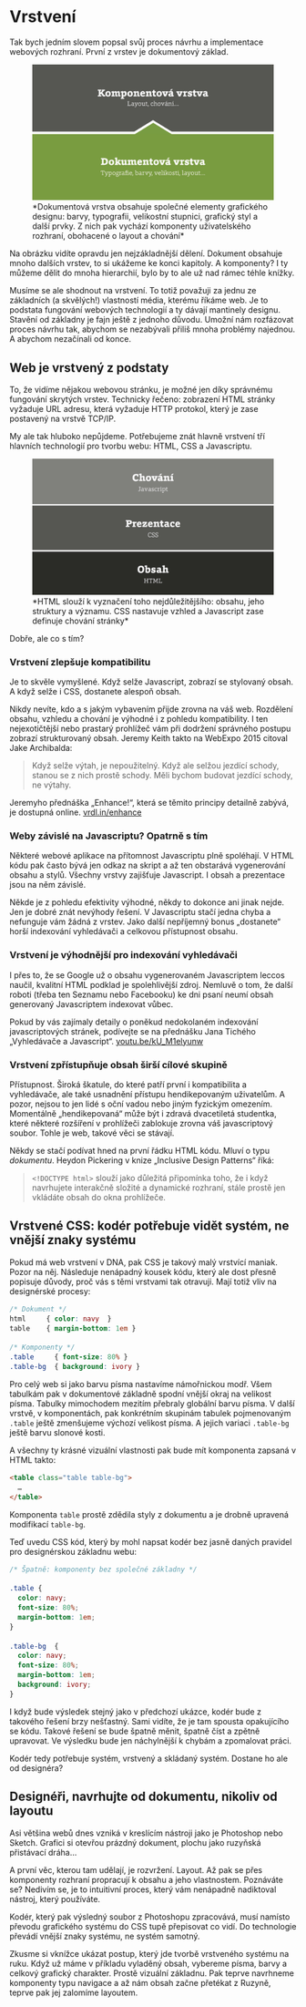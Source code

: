 # Vrstvení

Tak bych jedním slovem popsal svůj proces návrhu a implementace webových rozhraní. První z vrstev je dokumentový základ.

<figure>
<img src="dist/images/original/vdwd/zakladna-komponenty.jpg" alt="">
<figcaption markdown="1">    
*Dokumentová vrstva obsahuje společné elementy grafického designu: barvy, typografii, velikostní stupnici, grafický styl a další prvky. Z nich pak vychází komponenty uživatelského rozhraní, obohacené o layout a chování*
</figcaption> 
</figure> 

Na obrázku vidíte opravdu jen nejzákladnější dělení. Dokument obsahuje mnoho dalších vrstev, to si ukážeme ke konci kapitoly. A komponenty? I ty můžeme dělit do mnoha hierarchií, bylo by to ale už nad rámec téhle knížky.

Musíme se ale shodnout na vrstvení. To totiž považuji za jednu ze základních (a skvělých!)
vlastností média, kterému říkáme web. Je to podstata fungování webových technologií a ty dávají mantinely designu. Stavění od základny je fajn ještě z jednoho důvodu. Umožní nám rozfázovat proces návrhu tak, abychom se nezabývali přiliš mnoha problémy najednou. A abychom nezačínali od konce.


## Web je vrstvený z podstaty

To, že vidíme nějakou webovou stránku, je možné jen díky správnému fungování skrytých vrstev. Technicky řečeno: zobrazení HTML stránky vyžaduje URL adresu, která vyžaduje HTTP protokol, který je zase postavený na vrstvě TCP/IP. 

My ale tak hluboko nepůjdeme. Potřebujeme znát hlavně vrstvení tří hlavních technologií pro tvorbu webu: HTML, CSS a Javascriptu.

<figure>
<img src="dist/images/original/vdwd/html-css-js.jpg" alt="">
<figcaption markdown="1">    
*HTML slouží k vyznačení toho nejdůležitějšího: obsahu, jeho struktury a významu. CSS nastavuje vzhled a Javascript zase definuje chování stránky*
</figcaption> 
</figure> 



Dobře, ale co s tím?

### Vrstvení zlepšuje kompatibilitu

Je to skvěle vymyšlené. Když selže Javascript, zobrazí se stylovaný obsah. A když selže i CSS, dostanete alespoň obsah. 

Nikdy nevíte, kdo a s jakým vybavením přijde zrovna na váš web. Rozdělení obsahu, vzhledu a chování je výhodné i z pohledu kompatibility. I ten nejexotičtější nebo prastarý prohlížeč vám při dodržení správného postupu zobrazí strukturovaný obsah. Jeremy Keith takto na WebExpo 2015 citoval Jake Archibalda:

> Když selže výtah, je nepoužitelný. Když ale selžou jezdící schody, stanou se z nich prostě schody. Měli bychom budovat jezdící schody, ne výtahy.

Jeremyho přednáška „Enhance!“, která se těmito principy detailně zabývá, je dostupná online. [vrdl.in/enhance](https://www.webexpo.cz/praha2015/prednaska/enhance/)

### Weby závislé na Javascriptu? Opatrně s tím

Některé webové aplikace na přítomnost Javascriptu plně spoléhají. V HTML kódu pak často bývá jen odkaz na skript a až ten obstarává vygenerování obsahu a stylů. Všechny vrstvy zajišťuje Javascript. I obsah a prezentace jsou na něm závislé. 

Někde je z pohledu efektivity výhodné, někdy to dokonce ani jinak nejde. Jen je dobré znát nevýhody řešení. V Javascriptu stačí jedna chyba a nefunguje vám žádná z vrstev. Jako další nepříjemný bonus „dostanete“ horší indexování vyhledávači a celkovou přístupnost obsahu. 


### Vrstvení je výhodnější pro indexování vyhledávači

I přes to, že se Google už o obsahu vygenerovaném Javascriptem leccos naučil, kvalitní HTML podklad je spolehlivější zdroj. Nemluvě o tom, že další roboti (třeba ten Seznamu nebo Facebooku) ke dni psaní neumí obsah generovaný Javascriptem indexovat vůbec. 

Pokud by vás zajímaly detaily o poněkud nedokolaném indexování javascriptových stránek, podívejte se na přednášku Jana Tichého „Vyhledávače a Javascript“. [youtu.be/kU_M1elyunw](https://youtu.be/kU_M1elyunw)


### Vrstvení zpřístupňuje obsah širší cílové skupině

Přístupnost. Široká škatule, do které patří první i kompatibilita a vyhledávače, ale také usnadnění přístupu hendikepovaným uživatelům. A pozor, nejsou to jen lidé s oční vadou nebo jiným fyzickým omezením. Momentálně „hendikepovaná“ může být i zdravá dvacetiletá studentka, které některé rozšíření v prohlížeči zablokuje zrovna váš javascriptový soubor. Tohle je web, takové věci se stávají.

Někdy se stačí podívat hned na první řádku HTML kódu. Mluví o typu *dokumentu*. Heydon Pickering v knize „Inclusive Design Patterns“ říká:

> `<!DOCTYPE html>` slouží jako důležitá připomínka toho, že i když navrhujete interakčně složité a dynamické rozhraní, stále prostě jen vkládáte obsah do okna prohlížeče.


## Vrstvené CSS: kodér potřebuje vidět systém, ne vnější znaky systému

Pokud má web vrstvení v DNA, pak CSS je takový malý vrstvící maniak. Pozor na něj. Následuje nenápadný kousek kódu, který ale dost přesně popisuje důvody, proč vás s těmi vrstvami tak otravuji. Mají totiž vliv na designérské procesy:

```css
/* Dokument */
html     { color: navy  }
table    { margin-bottom: 1em }

/* Komponenty */
.table     { font-size: 80% }
.table-bg  { background: ivory }
```

Pro celý web si jako barvu písma nastavíme námořnickou modř. Všem tabulkám pak v dokumentové základně spodní vnější okraj na velikost písma. Tabulky mimochodem mezitím přebraly globální barvu písma.  V další vrstvě, v komponentách, pak konkrétním skupinám tabulek pojmenovaným `.table` ještě zmenšujeme výchozí velikost písma. A jejich variaci `.table-bg` ještě barvu slonové kosti.

A všechny ty krásné vizuální vlastnosti pak bude mít komponenta zapsaná v HTML takto:

```html
<table class="table table-bg">
  …
</table>
```

Komponenta `table` prostě zdědila styly z dokumentu a je drobně upravená modifikací `table-bg`.

Teď uvedu CSS kód, který by mohl napsat kodér bez jasně daných pravidel pro designérskou základnu webu:

```css
/* Špatně: komponenty bez společné základny */

.table { 
  color: navy; 
  font-size: 80%; 
  margin-bottom: 1em; 
}

.table-bg  { 
  color: navy; 
  font-size: 80%; 
  margin-bottom: 1em; 
  background: ivory; 
}
```

I když bude výsledek stejný jako v předchozí ukázce, kodér bude z takového řešení brzy nešťastný. Sami vidíte, že je tam spousta opakujícího se kódu.
Takové řešení se bude špatně měnit, špatně číst a zpětně upravovat. Ve výsledku bude jen náchylnější k chybám a zpomalovat práci.

Kodér tedy potřebuje systém, vrstvený a skládaný systém. Dostane ho ale od designéra? 


## Designéři, navrhujte od dokumentu, nikoliv od layoutu

Asi většina webů dnes vzniká v kreslícím nástroji jako je Photoshop nebo Sketch. Grafici si otevřou prázdný dokument, plochu jako ruzyňská přistávací dráha… 

A první věc, kterou tam udělají, je rozvržení. Layout. Až pak se přes komponenty rozhraní propracují k obsahu a jeho vlastnostem. Poznáváte se? Nedivím se, je to intuitivní proces, který vám nenápadně nadiktoval nástroj, který používáte. 

Kodér, který pak výsledný soubor z Photoshopu zpracovává, musí namísto převodu grafického systému do CSS tupě přepisovat co vidí. Do technologie převádí vnější znaky systému, ne systém samotný.

Zkusme si vknížce ukázat postup, který jde tvorbě vrstveného systému na ruku. Když už máme v příkladu vyladěný obsah, vybereme písma, barvy a celkový grafický charakter. Prostě vizuální základnu. Pak teprve navrhneme komponenty typu navigace a až nám obsah začne přetékat z Ruzyně, teprve pak jej zalomíme layoutem.



